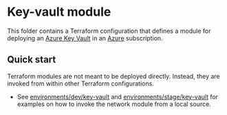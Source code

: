 # Key-vault module

This folder contains a Terraform configuration that defines a module for deploying an [Azure Key Vault](https://docs.microsoft.com/en-us/azure/key-vault/general/basic-concepts) in an [Azure](https://azure.microsoft.com/free) subscription.

## Quick start

Terraform modules are not meant to be deployed directly. Instead, they are invoked from within other Terraform configurations. 
* See [environments/dev/key-vault](../../environments/dev/key-vault) and [environments/stage/key-vault](../../environments/stage/key-vault) for examples on how to invoke the network module from a local source.
